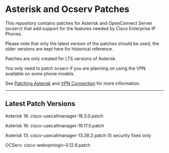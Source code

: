 # Asterisk and Ocserv Patches

This repository contains patches for Asterisk and OpenConnect Server
(ocserv) that add support for the features needed by Cisco Enterprise
IP Phones.

Please note that only the latest version of the patches should be used,
the older versions are kept here for historical reference.

Patches are only created for LTS versions of Asterisk.

You only need to patch ocserv if you are planning on using the VPN
available on some phone models.

See [Patching Asterisk](http://usecallmanager.nz/patching-asterisk.html)
and [VPN Connection](http://usecallmanager.nz/vpn-group.html) for more
information.

---

## Latest Patch Versions

Asterisk 18: cisco-usecallmanager-18.3.0.patch

Asterisk 16: cisco-usecallmanager-16.17.0.patch

Asterisk 13: cisco-usecallmanager-13.38.2.patch (!) security fixes only

OCServ: cisco-webvpnlogin-0.12.6.patch
